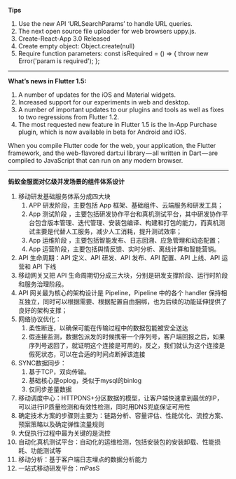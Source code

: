 **Tips**

1. Use the new API ‘URLSearchParams’ to handle URL queries.
2. The next open source file uploader for web browsers uppy.js.
3. Create-React-App 3.0 Released
4. Create empty object: Object.create(null)
5. Require function parameters: const isRequired = () => { throw new Error('param is required'); };

---

**What’s news in Flutter 1.5:**

1. A number of updates for the iOS and Material widgets.
2. Increased support for our experiments in web and desktop.
3. A number of important updates to our plugins and tools as well as fixes to two regressions from Flutter 1.2.
4. The most requested new feature in Flutter 1.5 is the In-App Purchase plugin, which is now available in beta for Android and iOS.

When you compile Flutter code for the web, your application, the Flutter framework, and the web-flavored dart:ui library — all written in Dart — are compiled to JavaScript that can run on any modern browser.

---

**蚂蚁金服面对亿级并发场景的组件体系设计**

1. 移动研发基础服务体系分成四大块
   1. APP 研发阶段，主要包括 App 框架、基础组件、云端服务和研发工具；
   2. App 测试阶段 ，主要包括研发协作平台和真机测试平台，其中研发协作平台包含版本管理、迭代管理、安装包编译、构建和打包的能力，而真机测试主要是代替人工服务，减少人工消耗，提升测试效率；
   3. App 运维阶段 ，主要包括智能发布、日志回溯、应急管理和动态配置；
   4. App 运营阶段，主要包括舆情反馈、实时分析、离线计算和智能营销。
2. API 生命周期：API 定义、API 研发、API 发布、API 配置、API 上线、API 运营和 API 下线
3. 移动网关又把 API 生命周期切分成三大块，分别是研发支撑阶段、运行时阶段和服务治理阶段。
4. API 网关最为核心的架构设计是 Pipeline，Pipeline 中的各个 handler 保持相互独立，同时可以根据需要、根据配置自由捆绑，也为后续的功能延伸提供了良好的架构支撑；
5. 网络协议优化：
   1. 柔性断连，以确保可能在传输过程中的数据包能被安全送达
   2. 假连接监测，数据包派发的时候携带一个序列号，客户端回报之后，如果序列号返回了，就证明这个连接是可用的，反之，我们就认为这个连接是假死状态，可以在合适的时间点断掉该连接
6. SYNC数据同步：
   1. 基于TCP，双向传输。
   2. 基础核心是oplog，类似于mysql的binlog
   3. 仅同步差量数据
7. 移动调度中心：HTTPDNS+分区数据的模型，让客户端快速拿到最优的IP，可以进行IP质量检测和有效性检测，同时用DNS兜底保证可用性
8. 确定技术方案的步骤则主要为：链路分析、容量评估、性能优化、流控方案、预案策略以及确定弹性流量规则
9. 大促执行过程中最为关键的是流控
10. 自动化真机测试平台：自动化的运维检测，包括安装包的安装卸载、性能损耗、功能测试等
11. 移动分析：基于客户端日志埋点的数据分析能力
12. 一站式移动研发平台：mPasS